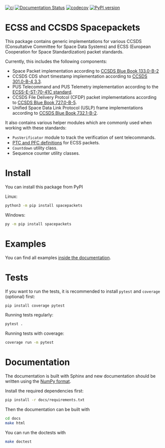 [![ci](https://github.com/us-irs/py-spacepackets/actions/workflows/ci.yml/badge.svg)](https://github.com/us-irs/py-spacepackets/actions/workflows/ci.yml)
[![Documentation Status](https://readthedocs.org/projects/spacepackets/badge/?version=latest)](https://spacepackets.readthedocs.io/en/latest/?badge=latest)
[![codecov](https://codecov.io/gh/us-irs/spacepackets-py/graph/badge.svg?token=YFLM60LCVI)](https://codecov.io/gh/us-irs/spacepackets-py)
[![PyPI version](https://badge.fury.io/py/spacepackets.svg)](https://badge.fury.io/py/spacepackets)

ECSS and CCSDS Spacepackets
======

This package contains generic implementations for various CCSDS
(Consultative Committee for Space Data Systems) and ECSS
(European Cooperation for Space Standardization) packet standards.

Currently, this includes the following components:

- Space Packet implementation according to
  [CCSDS Blue Book 133.0-B-2](https://public.ccsds.org/Pubs/133x0b2e1.pdf)
- CCSDS CDS short timestamp implementation according to
  [CCSDS 301.0-B-4 3.3](https://public.ccsds.org/Pubs/301x0b4e1.pdf).
- PUS Telecommand and PUS Telemetry implementation according to the
  [ECSS-E-ST-70-41C standard](https://ecss.nl/standard/ecss-e-st-70-41c-space-engineering-telemetry-and-telecommand-packet-utilization-15-april-2016/).
- CCSDS File Delivery Protcol (CFDP) packet implementations according to
  [CCSDS Blue Book 727.0-B-5](https://public.ccsds.org/Pubs/727x0b5.pdf).
- Unified Space Data Link Protocol (USLP) frame implementations according to
  [CCSDS Blue Book 732.1-B-2](https://public.ccsds.org/Pubs/732x1b2.pdf).

It also contains various helper modules which are commonly used when working with these standards:

- `PusVerificator` module to track the verification of sent telecommands.
- [PTC and PFC definitions](https://spacepackets.readthedocs.io/en/latest/api/ecss.html#module-spacepackets.ecss.fields) for ECSS packets.
- `Countdown` utility class.
- Sequence counter utility classes.

# Install

You can install this package from PyPI

Linux:

```sh
python3 -m pip install spacepackets
```

Windows:

```sh
py -m pip install spacepackets
```

# Examples

You can find all examples [inside the documentation](https://spacepackets.readthedocs.io/en/latest/examples.html).


# Tests

If you want to run the tests, it is recommended to install `pytest` and `coverage` (optional)
first:

```sh
pip install coverage pytest
```

Running tests regularly:

```sh
pytest .
```

Running tests with coverage:

```sh
coverage run -m pytest
```

# Documentation

The documentation is built with Sphinx and new documentation should be written using the
[NumPy format](https://www.sphinx-doc.org/en/master/usage/extensions/example_numpy.html#example-numpy).

Install the required dependencies first:

```sh
pip install -r docs/requirements.txt
```

Then the documentation can be built with

```sh
cd docs
make html
```

You can run the doctests with

```sh
make doctest
```

